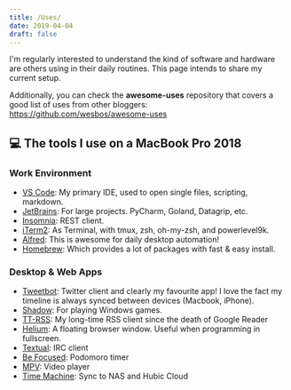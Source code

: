 ```yaml
---
title: /Uses/
date: 2019-04-04
draft: false
---
```


I'm regularly interested to understand the kind of software and hardware are others using in their daily routines. This page intends to share my current setup.

Additionally, you can check the **awesome-uses** repository that covers a good list of uses from other bloggers: https://github.com/wesbos/awesome-uses

## 💻 The tools I use on a MacBook Pro 2018

### Work Environment

- [VS Code](https://code.visualstudio.com/): My primary IDE, used to open single files, scripting, markdown.
- [JetBrains](https://www.jetbrains.com/): For large projects. PyCharm, Goland, Datagrip, etc.
- [Insomnia](https://insomnia.rest/): REST client.
- [iTerm2](https://www.iterm2.com/): As Terminal, with tmux, zsh, oh-my-zsh, and powerlevel9k.
- [Alfred](https://www.alfredapp.com/): This is awesome for daily desktop automation!
- [Homebrew](https://brew.sh/): Which provides a lot of packages with fast & easy install.

### Desktop & Web Apps

- [Tweetbot](https://tapbots.com/tweetbot/): Twitter client and clearly my favourite app! I love the fact my timeline is always synced between devices (Macbook, iPhone).
- [Shadow](https://shadow.tech/): For playing Windows games.
- [TT-RSS](https://tt-rss.org/): My long-time RSS client since the death of Google Reader
- [Helium](http://heliumfloats.com/): A floating browser window. Useful when programming in fullscreen.
- [Textual](https://www.codeux.com/textual/): IRC client
- [Be Focused](https://itunes.apple.com/fr/app/be-focused-pro-focus-timer/id961632517?mt=12): Podomoro timer
- [MPV](https://mpv.io/): Video player
- [Time Machine](https://hubic.com/): Sync to NAS and Hubic Cloud
